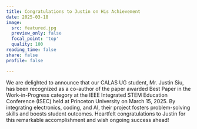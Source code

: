 ```yaml
---
title: Congratulations to Justin on His Achievement
date: 2025-03-18
image:
  src: featured.jpg
  preview_only: false
  focal_point: 'top'
  quality: 100
reading_time: false
share: false
profile: false

---
```


<!--more-->

We are delighted to announce that our CALAS UG student, Mr. Justin Siu, has been recognized as a co-author of the paper awarded Best Paper in the Work-in-Progress category at the IEEE Integrated STEM Education Conference (ISEC) held at Princeton University on March 15, 2025. By integrating electronics, coding, and AI, their project fosters problem-solving skills and boosts student outcomes. Heartfelt congratulations to Justin for this remarkable accomplishment and wish ongoing success ahead!
